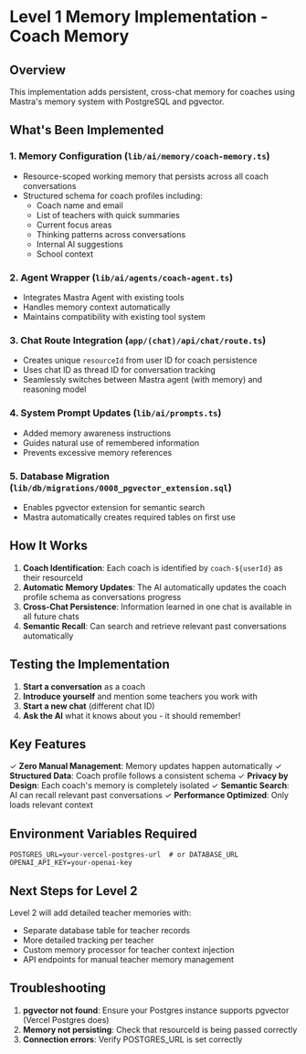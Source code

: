 # Level 1 Memory Implementation - Coach Memory

## Overview
This implementation adds persistent, cross-chat memory for coaches using Mastra's memory system with PostgreSQL and pgvector.

## What's Been Implemented

### 1. **Memory Configuration** (`lib/ai/memory/coach-memory.ts`)
- Resource-scoped working memory that persists across all coach conversations
- Structured schema for coach profiles including:
  - Coach name and email
  - List of teachers with quick summaries
  - Current focus areas
  - Thinking patterns across conversations
  - Internal AI suggestions
  - School context

### 2. **Agent Wrapper** (`lib/ai/agents/coach-agent.ts`)
- Integrates Mastra Agent with existing tools
- Handles memory context automatically
- Maintains compatibility with existing tool system

### 3. **Chat Route Integration** (`app/(chat)/api/chat/route.ts`)
- Creates unique `resourceId` from user ID for coach persistence
- Uses chat ID as thread ID for conversation tracking
- Seamlessly switches between Mastra agent (with memory) and reasoning model

### 4. **System Prompt Updates** (`lib/ai/prompts.ts`)
- Added memory awareness instructions
- Guides natural use of remembered information
- Prevents excessive memory references

### 5. **Database Migration** (`lib/db/migrations/0008_pgvector_extension.sql`)
- Enables pgvector extension for semantic search
- Mastra automatically creates required tables on first use

## How It Works

1. **Coach Identification**: Each coach is identified by `coach-${userId}` as their resourceId
2. **Automatic Memory Updates**: The AI automatically updates the coach profile schema as conversations progress
3. **Cross-Chat Persistence**: Information learned in one chat is available in all future chats
4. **Semantic Recall**: Can search and retrieve relevant past conversations automatically

## Testing the Implementation

1. **Start a conversation** as a coach
2. **Introduce yourself** and mention some teachers you work with
3. **Start a new chat** (different chat ID)
4. **Ask the AI** what it knows about you - it should remember!

## Key Features

✓ **Zero Manual Management**: Memory updates happen automatically
✓ **Structured Data**: Coach profile follows a consistent schema
✓ **Privacy by Design**: Each coach's memory is completely isolated
✓ **Semantic Search**: AI can recall relevant past conversations
✓ **Performance Optimized**: Only loads relevant context

## Environment Variables Required

```env
POSTGRES_URL=your-vercel-postgres-url  # or DATABASE_URL
OPENAI_API_KEY=your-openai-key
```

## Next Steps for Level 2

Level 2 will add detailed teacher memories with:
- Separate database table for teacher records
- More detailed tracking per teacher
- Custom memory processor for teacher context injection
- API endpoints for manual teacher memory management

## Troubleshooting

1. **pgvector not found**: Ensure your Postgres instance supports pgvector (Vercel Postgres does)
2. **Memory not persisting**: Check that resourceId is being passed correctly
3. **Connection errors**: Verify POSTGRES_URL is set correctly 